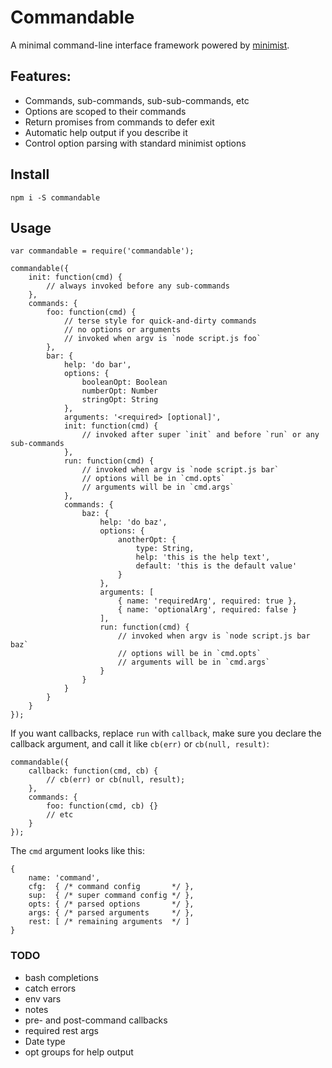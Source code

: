 # Commandable

A minimal command-line interface framework powered by
[minimist](https://github.com/substack/minimist).

## Features:

- Commands, sub-commands, sub-sub-commands, etc
- Options are scoped to their commands
- Return promises from commands to defer exit
- Automatic help output if you describe it
- Control option parsing with standard minimist options

## Install

```
npm i -S commandable
```

## Usage

```
var commandable = require('commandable');

commandable({
    init: function(cmd) {
        // always invoked before any sub-commands
    },
    commands: {
        foo: function(cmd) {
            // terse style for quick-and-dirty commands
            // no options or arguments
            // invoked when argv is `node script.js foo`
        },
        bar: {
            help: 'do bar',
            options: {
                booleanOpt: Boolean
                numberOpt: Number
                stringOpt: String
            },
            arguments: '<required> [optional]',
            init: function(cmd) {
                // invoked after super `init` and before `run` or any sub-commands
            },
            run: function(cmd) {
                // invoked when argv is `node script.js bar`
                // options will be in `cmd.opts`
                // arguments will be in `cmd.args`
            },
            commands: {
                baz: {
                    help: 'do baz',
                    options: {
                        anotherOpt: {
                            type: String,
                            help: 'this is the help text',
                            default: 'this is the default value'
                        }
                    },
                    arguments: [
                        { name: 'requiredArg', required: true },
                        { name: 'optionalArg', required: false }
                    ],
                    run: function(cmd) {
                        // invoked when argv is `node script.js bar baz`
                        // options will be in `cmd.opts`
                        // arguments will be in `cmd.args`
                    }
                }
            }
        }
    }
});
```

If you want callbacks, replace `run` with `callback`, make sure you declare the
callback argument, and call it like `cb(err)` or `cb(null, result)`:

```
commandable({
    callback: function(cmd, cb) {
        // cb(err) or cb(null, result);
    },
    commands: {
        foo: function(cmd, cb) {}
        // etc
    }
});
```

The `cmd` argument looks like this:

```
{
    name: 'command',
    cfg:  { /* command config       */ },
    sup:  { /* super command config */ },
    opts: { /* parsed options       */ },
    args: { /* parsed arguments     */ },
    rest: [ /* remaining arguments  */ ]
}
```

### TODO

- bash completions
- catch errors
- env vars
- notes
- pre- and post-command callbacks
- required rest args
- Date type
- opt groups for help output
